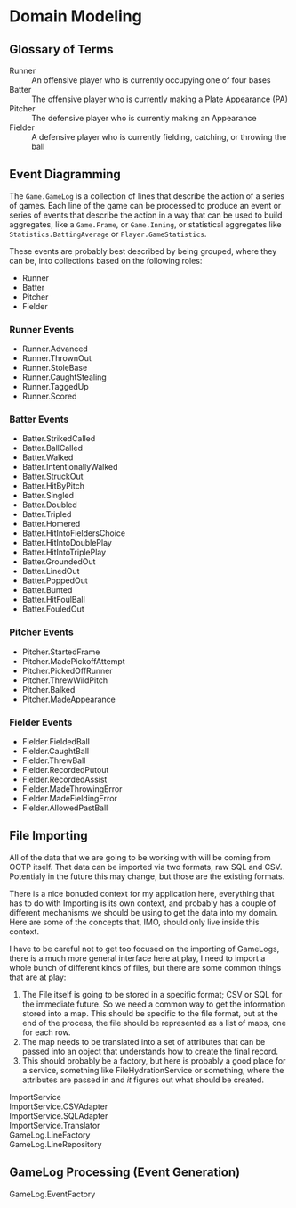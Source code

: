 # Domain Modeling

## Glossary of Terms

<dl>
  <dt>Runner</dt>
    <dd>An offensive player who is currently occupying one of four bases</dd>
  <dt>Batter</dt>
    <dd>The offensive player who is currently making a Plate Appearance (PA)</dd>
  <dt>Pitcher</dt>
    <dd>The defensive player who is currently making an Appearance</dd>
  <dt>Fielder</dt>
  <dd>A defensive player who is currently fielding, catching, or throwing the ball</dd>
</dl>

## Event Diagramming

The `Game.GameLog` is a collection of lines that describe the action of a series of games.  Each line of the game can be processed
to produce an event or series of events that describe the action in a way that can be used to build aggregates, like a `Game.Frame`, or `Game.Inning`, or statistical aggregates like `Statistics.BattingAverage` or `Player.GameStatistics`.

These events are probably best described by being grouped, where they can be, into collections based on the following roles:

* Runner
* Batter
* Pitcher
* Fielder


### Runner Events

* Runner.Advanced
* Runner.ThrownOut
* Runner.StoleBase
* Runner.CaughtStealing
* Runner.TaggedUp
* Runner.Scored

### Batter Events

* Batter.StrikedCalled
* Batter.BallCalled
* Batter.Walked
* Batter.IntentionallyWalked
* Batter.StruckOut
* Batter.HitByPitch
* Batter.Singled
* Batter.Doubled
* Batter.Tripled
* Batter.Homered
* Batter.HitIntoFieldersChoice
* Batter.HitIntoDoublePlay
* Batter.HitIntoTriplePlay
* Batter.GroundedOut
* Batter.LinedOut
* Batter.PoppedOut
* Batter.Bunted
* Batter.HitFoulBall
* Batter.FouledOut

### Pitcher Events

  * Pitcher.StartedFrame
  * Pitcher.MadePickoffAttempt
  * Pitcher.PickedOffRunner
  * Pitcher.ThrewWildPitch
  * Pitcher.Balked
  * Pitcher.MadeAppearance

### Fielder Events

  * Fielder.FieldedBall
  * Fielder.CaughtBall
  * Fielder.ThrewBall
  * Fielder.RecordedPutout
  * Fielder.RecordedAssist
  * Fielder.MadeThrowingError
  * Fielder.MadeFieldingError
  * Fielder.AllowedPastBall



## File Importing

All of the data that we are going to be working with will be coming from OOTP itself.  That data can be imported via two formats, raw SQL and CSV.  Potentialy in the future this may change, but those are the existing formats.

There is a nice bonuded context for my application here, everything that has to do with Importing is its own context, and probably has a couple of different mechanisms we should be using to get the data into my domain.  Here are some of the concepts that, IMO, should only live inside this context.

I have to be careful not to get too focused on the importing of GameLogs, there is a much more general interface here at play, I need to import a whole bunch of different kinds of files,
but there are some common things that are at play:

1) The File itself is going to be stored in a specific format; CSV or SQL for the immediate future.  So we need a common way to get the information stored into a map. This should be specific to the file format, but at the end of the process, the file should be represented as a list of maps, one for each row.
2) The map needs to be translated into a set of attributes that can be passed into an object that understands how to create the final record.
3) This should probably be a factory, but here is probably a good place for a service, something like FileHydrationService or something, where the attributes are passed in and _it_ figures out what should be created.

<dl>
<dt>ImportService</dt>
<dd></dd>

<dt>ImportService.CSVAdapter</dt>
<dd></dd>

<dt>ImportService.SQLAdapter</dt>
<dd></dd>

<dt>ImportService.Translator</dt>
<dd></dd>

<dt>GameLog.LineFactory</dt>
<dd></dd>

<dt>GameLog.LineRepository</dt>
<dd></dd>
</dl>

## GameLog Processing (Event Generation)

<dl>
  <dt>GameLog.EventFactory</dt>
  <dd></dd>
</dl>
